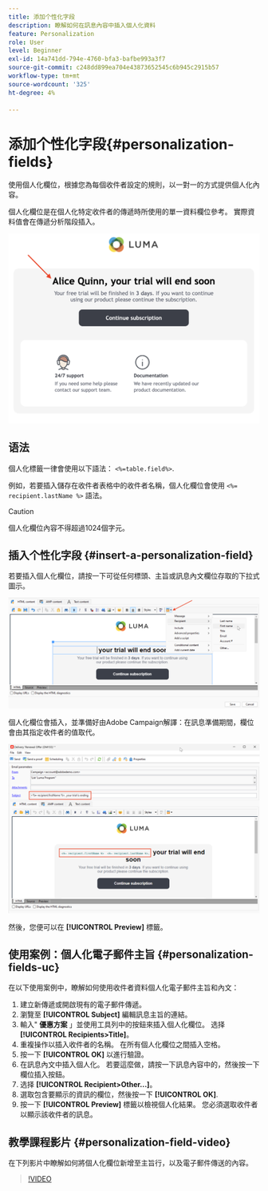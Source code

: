 ```yaml
---
title: 添加个性化字段
description: 瞭解如何在訊息內容中插入個人化資料
feature: Personalization
role: User
level: Beginner
exl-id: 14a741dd-794e-4760-bfa3-bafbe993a3f7
source-git-commit: c248dd899ea704e43873652545c6b945c2915b57
workflow-type: tm+mt
source-wordcount: '325'
ht-degree: 4%

---
```


# 添加个性化字段{#personalization-fields}

使用個人化欄位，根據您為每個收件者設定的規則，以一對一的方式提供個人化內容。

個人化欄位是在個人化特定收件者的傳遞時所使用的單一資料欄位參考。 實際資料值會在傳遞分析階段插入。

![訊息個人化範例](assets/perso-name-sample.png)

## 语法

個人化標籤一律會使用以下語法： `<%=table.field%>`.

例如，若要插入儲存在收件者表格中的收件者名稱，個人化欄位會使用 `<%= recipient.lastName %>` 語法。

>[!CAUTION]
>
>個人化欄位內容不得超過1024個字元。

## 插入个性化字段 {#insert-a-personalization-field}

若要插入個人化欄位，請按一下可從任何標頭、主旨或訊息內文欄位存取的下拉式圖示。

![插入個人化欄位](assets/perso-field-insert.png)

個人化欄位會插入，並準備好由Adobe Campaign解譯：在訊息準備期間，欄位會由其指定收件者的值取代。

![電子郵件中的個人化欄位](assets/perso-fields-in-msg.png)

然後，您便可以在 **[!UICONTROL Preview]** 標籤。

<!--Learn more about message preview in [this page]().-->

## 使用案例：個人化電子郵件主旨 {#personalization-fields-uc}

在以下使用案例中，瞭解如何使用收件者資料個人化電子郵件主旨和內文：

1. 建立新傳遞或開啟現有的電子郵件傳遞。
1. 瀏覽至 **[!UICONTROL Subject]** 編輯訊息主旨的連結。
1. 輸入&quot; **優惠方案** 」並使用工具列中的按鈕來插入個人化欄位。 选择 **[!UICONTROL Recipients>Title]**。
1. 重複操作以插入收件者的名稱。 在所有個人化欄位之間插入空格。
1. 按一下 **[!UICONTROL OK]** 以進行驗證。
1. 在訊息內文中插入個人化。 若要這麼做，請按一下訊息內容中的，然後按一下欄位插入按鈕。
1. 选择 **[!UICONTROL Recipient>Other...]**。
1. 選取包含要顯示的資訊的欄位，然後按一下 **[!UICONTROL OK]**.
1. 按一下 **[!UICONTROL Preview]** 標籤以檢視個人化結果。 您必須選取收件者以顯示該收件者的訊息。



## 教學課程影片 {#personalization-field-video}

在下列影片中瞭解如何將個人化欄位新增至主旨行，以及電子郵件傳送的內容。

>[!VIDEO](https://video.tv.adobe.com/v/24925?quality=12)
